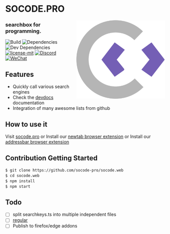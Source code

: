 # SOCODE.PRO

<img align="right" width="280" src="public/icons/logo.png">

### searchbox for programming.

![Build](https://github.com/Derealize/derealize/workflows/Build/badge.svg?branch=main)
![Dependencies](https://img.shields.io/david/Derealize/derealize)
![Dev Dependencies](https://img.shields.io/david/dev/Derealize/derealize)
[![license-mit](https://img.shields.io/badge/license-MIT-blue.svg)](https://github.com/huhu/rust-search-extension/blob/master/LICENSE-MIT)
[![Discord](https://img.shields.io/discord/674837663865372722)](https://discord.gg/NZgYrZcr8B)
[![WeChat](https://aleen42.github.io/badges/src/wechat.svg)](https://keys.socode.pro/wechat.png)

## Features

- Quickly call various search engines
- Check the [devdocs](https://devdocs.io/) documentation
- Integration of many awesome lists from github

## How to use it

Visit [socode.pro](https://socode.pro) or Install our [newtab browser extension](https://chrome.google.com/webstore/detail/search-documents-in-the-n/midlnalokbplpicoooemgpodiphdmllc) or Install our [addressbar browser extension](https://chrome.google.com/webstore/detail/search-documents-in-addre/hlkgijncpebndijijbcakkcefmpniacd)

## Contribution Getting Started

```bash
$ git clone https://github.com/socode-pro/socode.web
$ cd socode.web
$ npm install
$ npm start
```

## Todo

- [ ] split searchkeys.ts into multiple independent files
- [ ] [regular](https://github.com/gskinner/regexr/)
- [ ] Publish to firefox/edge addons
